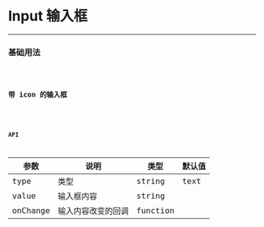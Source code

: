 # Input 输入框

---

### 基础用法

<code hideActions='["CSB","EXTERNAL"]' src="./basic.tsx" />

### 带 icon 的输入框

<code hideActions='["CSB","EXTERNAL"]' src="./input-icon.tsx" />

### API

| 参数     | 说明               | 类型     | 默认值 |
| -------- | ------------------ | -------- | ------ |
| type     | 类型               | string   | text   |
| value    | 输入框内容         | string   |        |
| onChange | 输入内容改变的回调 | function |        |
